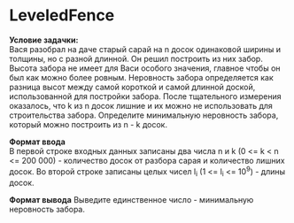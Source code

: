 # LeveledFence
**Условие задачки:**  
Вася разобрал на даче старый сарай на n досок одинаковой ширины и толщины, но с разной длинной. Он решил построить из них забор. Высота забора не имеет для Васи особого значения, главное чтобы он был как можно более ровным. Неровность забора определяется как разница высот между самой короткой и самой длинной доской, использованной для постройки забора.
После тщательного измерения оказалось, что k из n досок лишние и их можно не использовать для строительства забора. 
Определите минимальную неровность забора, который можно построить из n - k досок.

**Формат ввода**  
В первой строке входных данных записаны два числа n и k (0 <= k < n <= 200 000) - количество досок от разбора сарая и количество лишних досок.
Во второй строке записаны целых чисел l<sub>i</sub> (1 <= l<sub>i</sub> <= 10<sup>9</sup>) - длины досок.

**Формат вывода**
Выведите единственное число - минимальную неровность забора.
